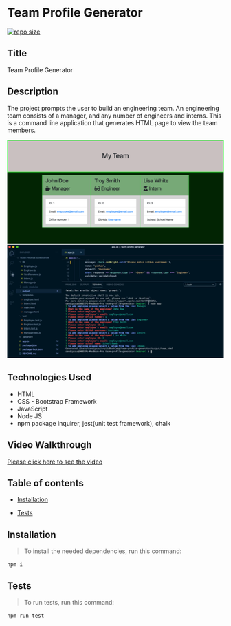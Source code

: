 
# Team Profile Generator

[![repo size](https://img.shields.io/github/repo-size/arpitasau/team-profile-generator)](https://github.com/arpitasau/team-profile-generator)

## Title

Team Profile Generator

## Description

The project prompts the user to build an engineering team. An engineering
team consists of a manager, and any number of engineers and interns.
This is a command line application that generates HTML page to view the team members.

<img src="/assets/teamProfile.png">

<img src="/assets/cli.png">

## Technologies Used
* HTML
* CSS - Bootstrap Framework
* JavaScript
* Node JS
* npm package inquirer, jest(unit test framework), chalk

## Video Walkthrough

<a href="https://drive.google.com/file/d/1qidJLeSnqJ-JVyg0IIlN-enG9bk5NIqG/view" target="_blank">Please click here to see the video</a>


## Table of contents

* [Installation](#installation)

* [Tests](#tests)


## Installation

>To install the needed dependencies, run this command:

```
npm i
```

## Tests

>To run tests, run this command:

```
npm run test
```

